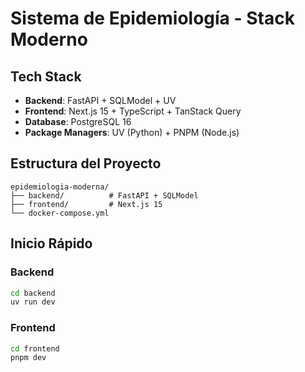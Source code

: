 # Sistema de Epidemiología - Stack Moderno

## Tech Stack
- **Backend**: FastAPI + SQLModel + UV
- **Frontend**: Next.js 15 + TypeScript + TanStack Query
- **Database**: PostgreSQL 16
- **Package Managers**: UV (Python) + PNPM (Node.js)

## Estructura del Proyecto

```
epidemiologia-moderna/
├── backend/          # FastAPI + SQLModel
├── frontend/         # Next.js 15
└── docker-compose.yml
```

## Inicio Rápido

### Backend
```bash
cd backend
uv run dev
```

### Frontend
```bash
cd frontend
pnpm dev
```